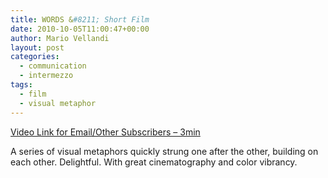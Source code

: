 ```yaml
---
title: WORDS &#8211; Short Film
date: 2010-10-05T11:00:47+00:00
author: Mario Vellandi
layout: post
categories:
  - communication
  - intermezzo
tags:
  - film
  - visual metaphor
---
```

[Video Link for Email/Other Subscribers &#8211; 3min](http://vimeo.com/13768695)

A series of visual metaphors quickly strung one after the other, building on each other. Delightful. With great cinematography and color vibrancy.
